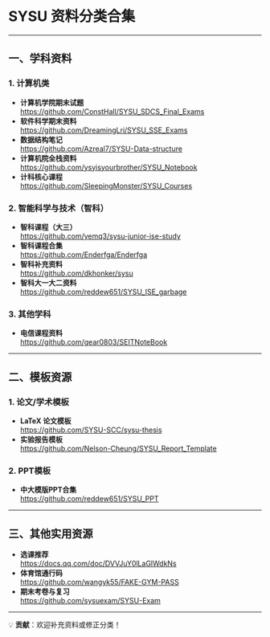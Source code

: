 # SYSU 资料分类合集

---

## 一、学科资料  
### 1. 计算机类  
- **计算机学院期末试题**  
  https://github.com/ConstHall/SYSU_SDCS_Final_Exams  
- **软件科学期末资料**  
  https://github.com/DreamingLri/SYSU_SSE_Exams  
- **数据结构笔记**  
  https://github.com/Azreal7/SYSU-Data-structure  
- **计算机院全栈资料**  
  https://github.com/ysyisyourbrother/SYSU_Notebook  
- **计科核心课程**  
  https://github.com/SleepingMonster/SYSU_Courses  

### 2. 智能科学与技术（智科）  
- **智科课程（大三）**  
  https://github.com/yemq3/sysu-junior-ise-study  
- **智科课程合集**  
  https://github.com/Enderfga/Enderfga  
- **智科补充资料**  
  https://github.com/dkhonker/sysu
- **智科大一大二资料**  
  https://github.com/reddew651/SYSU_ISE_garbage

### 3. 其他学科  
- **电信课程资料**  
  https://github.com/gear0803/SEITNoteBook  

---

## 二、模板资源  
### 1. 论文/学术模板  
- **LaTeX 论文模板**  
  https://github.com/SYSU-SCC/sysu-thesis  
- **实验报告模板**  
  https://github.com/Nelson-Cheung/SYSU_Report_Template  

### 2. PPT模板  
- **中大模版PPT合集**  
  https://github.com/reddew651/SYSU_PPT  

---

## 三、其他实用资源  
- **选课推荐**  
  https://docs.qq.com/doc/DVVJuY0lLaGlWdkNs  
- **体育馆通行码**  
  https://github.com/wangyk55/FAKE-GYM-PASS  
- **期末考卷与复习**  
  https://github.com/sysuexam/SYSU-Exam  

---

💡 **贡献**：欢迎补充资料或修正分类！

